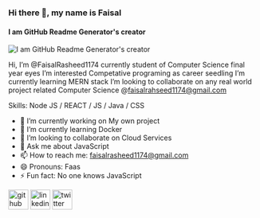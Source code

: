 ### Hi there 👋, my name is Faisal 
#### I am GitHub Readme Generator's creator
![I am GitHub Readme Generator's creator](https://img.freepik.com/free-vector/digital-coding-background-with-numbers-zero-one_1017-30363.jpg?w=826&t=st=1661583852~exp=1661584452~hmac=6cc5f68fc86657868304631262035540ced388b68bc631e117982c2961e5d32c)

 Hi, I’m @FaisalRasheed1174 currently student of Computer Science final year
eyes I’m interested Competative programing as career
seedling I’m currently learning MERN stack
 I’m looking to collaborate on any real world project related Computer Science
@faisalrahseed1174@gmail.com

Skills: Node JS / REACT / JS / Java / CSS

- 🔭 I’m currently working on My own project  
- 🌱 I’m currently learning Docker 
- 👯 I’m looking to collaborate on Cloud Services  
- 💬 Ask me about JavaScript 
- 📫 How to reach me: faisalrasheed1174@gmail.com 
- 😄 Pronouns: Faas 
- ⚡ Fun fact: No one knows JavaScript  


[<img src='https://cdn.jsdelivr.net/npm/simple-icons@3.0.1/icons/github.svg' alt='github' height='40'>](https://github.com/https://github.com/FaisalRasheed1174)  [<img src='https://cdn.jsdelivr.net/npm/simple-icons@3.0.1/icons/linkedin.svg' alt='linkedin' height='40'>](https://www.linkedin.com/in/https://www.linkedin.com/in/faisal-rasheed-b9b94b1a4//)  [<img src='https://cdn.jsdelivr.net/npm/simple-icons@3.0.1/icons/twitter.svg' alt='twitter' height='40'>](https://twitter.com/https://twitter.com/FaisalAR1174)  

